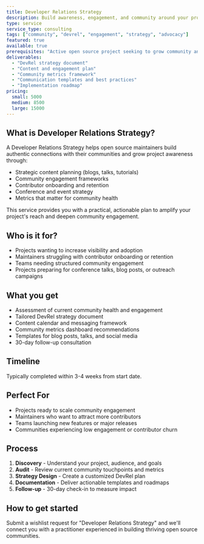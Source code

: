 ```yaml
---
title: Developer Relations Strategy
description: Build awareness, engagement, and community around your project with a strategic approach to developer relations and community outreach.
type: service
service_type: consulting
tags: ["community", "devrel", "engagement", "strategy", "advocacy"]
featured: true
available: true
prerequisites: "Active open source project seeking to grow community and awareness"
deliverables:
  - "DevRel strategy document"
  - "Content and engagement plan"
  - "Community metrics framework"
  - "Communication templates and best practices"
  - "Implementation roadmap"
pricing:
  small: 5000
  medium: 8500
  large: 15000
---
```


## What is Developer Relations Strategy?

A Developer Relations Strategy helps open source maintainers build authentic connections with their communities and grow project awareness through:
- Strategic content planning (blogs, talks, tutorials)
- Community engagement frameworks
- Contributor onboarding and retention
- Conference and event strategy
- Metrics that matter for community health

This service provides you with a practical, actionable plan to amplify your project's reach and deepen community engagement.

## Who is it for?
- Projects wanting to increase visibility and adoption
- Maintainers struggling with contributor onboarding or retention
- Teams needing structured community engagement
- Projects preparing for conference talks, blog posts, or outreach campaigns

## What you get
- Assessment of current community health and engagement
- Tailored DevRel strategy document
- Content calendar and messaging framework
- Community metrics dashboard recommendations
- Templates for blog posts, talks, and social media
- 30-day follow-up consultation

## Timeline
Typically completed within 3-4 weeks from start date.

## Perfect For
- Projects ready to scale community engagement
- Maintainers who want to attract more contributors
- Teams launching new features or major releases
- Communities experiencing low engagement or contributor churn

## Process
1. **Discovery** - Understand your project, audience, and goals
2. **Audit** - Review current community touchpoints and metrics
3. **Strategy Design** - Create a customized DevRel plan
4. **Documentation** - Deliver actionable templates and roadmaps
5. **Follow-up** - 30-day check-in to measure impact

## How to get started
Submit a wishlist request for "Developer Relations Strategy" and we'll connect you with a practitioner experienced in building thriving open source communities.
